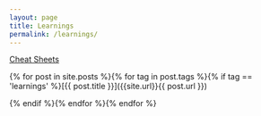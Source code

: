 ```yaml
---
layout: page
title: Learnings
permalink: /learnings/
---
```


[Cheat Sheets]({{site.url}}/cheatsheets/)

{% for post in site.posts %}{% for tag in post.tags %}{% if tag == 'learnings' %}[{{ post.title }}]({{site.url}}{{ post.url }})

{% endif %}{% endfor %}{% endfor %}
